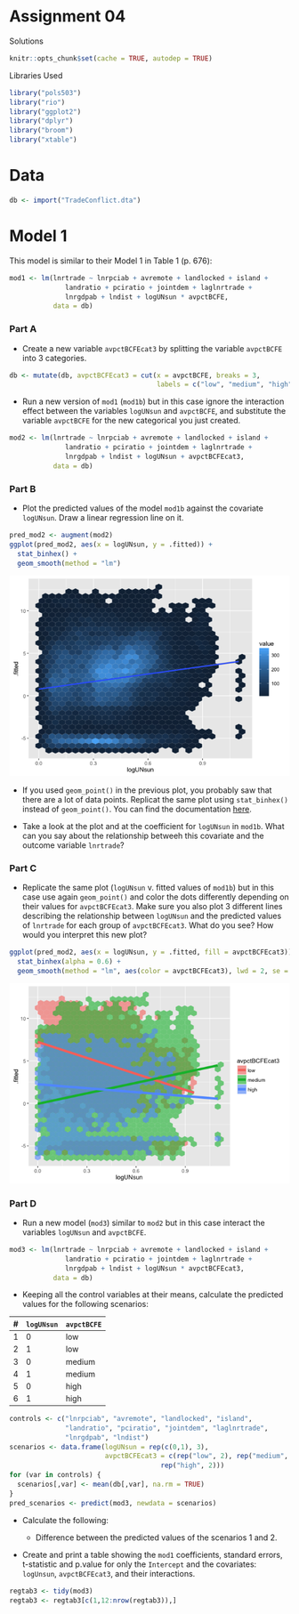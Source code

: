 # Assignment 04
Solutions  


```r
knitr::opts_chunk$set(cache = TRUE, autodep = TRUE)
```

Libraries Used

```r
library("pols503")
library("rio")
library("ggplot2")
library("dplyr")
library("broom")
library("xtable")
```

# Data


```r
db <- import("TradeConflict.dta")
```

# Model 1

This model is similar to their Model 1 in Table 1 (p. 676):

```r
mod1 <- lm(lnrtrade ~ lnrpciab + avremote + landlocked + island + 
              landratio + pciratio + jointdem + laglnrtrade +
              lnrgdpab + lndist + logUNsun * avpctBCFE, 
           data = db)
```

### Part A

- Create a new variable `avpctBCFEcat3` by splitting the variable `avpctBCFE` into 3 categories. 


```r
db <- mutate(db, avpctBCFEcat3 = cut(x = avpctBCFE, breaks = 3, 
                                     labels = c("low", "medium", "high")))
```

- Run a new version of `mod1` (`mod1b`) but in this case ignore the interaction effect between the variables `logUNsun` and `avpctBCFE`, and substitute the variable `avpctBCFE` for the new categorical you just created.


```r
mod2 <- lm(lnrtrade ~ lnrpciab + avremote + landlocked + island + 
              landratio + pciratio + jointdem + laglnrtrade +
              lnrgdpab + lndist + logUNsun + avpctBCFEcat3, 
           data = db)
```

### Part B

- Plot the predicted values of the model `mod1b` against the covariate `logUNsun`. Draw a linear regression line on it.

```r
pred_mod2 <- augment(mod2)
ggplot(pred_mod2, aes(x = logUNsun, y = .fitted)) + 
  stat_binhex() +
  geom_smooth(method = "lm")
```

![](solution_files/figure-html/unnamed-chunk-7-1.png)

- If you used `geom_point()` in the previous plot, you probably saw that there are a lot of data points. Replicat the same plot using `stat_binhex()` instead of `geom_point()`. You can find the documentation [here](http://docs.ggplot2.org/0.9.3/stat_binhex.html).

- Take a look at the plot and at the coefficient for `logUNsun` in `mod1b`. What can you say about the relationship betweeh this covariate and the outcome variable `lnrtrade`?

### Part C

- Replicate the same plot (`logUNsun` v. fitted values of `mod1b`) but in this case use again `geom_point()` and color the dots differently depending on their values for `avpctBCFEcat3`. Make sure you also plot 3 different lines describing the relationship between `logUNsun` and the predicted values of `lnrtrade` for each group of `avpctBCFEcat3`. What do you see? How would you interpret this new plot?


```r
ggplot(pred_mod2, aes(x = logUNsun, y = .fitted, fill = avpctBCFEcat3)) + 
  stat_binhex(alpha = 0.6) +
  geom_smooth(method = "lm", aes(color = avpctBCFEcat3), lwd = 2, se = FALSE)
```

![](solution_files/figure-html/unnamed-chunk-8-1.png)

### Part D

- Run a new model (`mod3`) similar to `mod2` but in this case interact the variables `logUNsun` and `avpctBCFE`.


```r
mod3 <- lm(lnrtrade ~ lnrpciab + avremote + landlocked + island + 
              landratio + pciratio + jointdem + laglnrtrade +
              lnrgdpab + lndist + logUNsun * avpctBCFEcat3, 
           data = db)
```

- Keeping all the control variables at their means, calculate the predicted values for the following scenarios:

| # | `logUNsun`     |     `avpctBCFE` |
|:----|:---------|:-------|
| 1 | 0     | low |
| 2 | 1     | low |
| 3 | 0     | medium |
| 4 | 1     | medium |
| 5 | 0     | high |
| 6 | 1     | high |



```r
controls <- c("lnrpciab", "avremote", "landlocked", "island", 
              "landratio", "pciratio", "jointdem", "laglnrtrade",
              "lnrgdpab", "lndist")
scenarios <- data.frame(logUNsun = rep(c(0,1), 3),
                        avpctBCFEcat3 = c(rep("low", 2), rep("medium", 2),
                                      rep("high", 2)))
for (var in controls) {
  scenarios[,var] <- mean(db[,var], na.rm = TRUE)
}
pred_scenarios <- predict(mod3, newdata = scenarios)
```

- Calculate the following:

    - Difference between the predicted values of the scenarios 1 and 2.


- Create and print a table showing the `mod1` coefficients, standard errors, t-statistic and p.value for only the `Intercept` and the covariates: `logUnsun`, `avpctBCFEcat3`, and their interactions. 


```r
regtab3 <- tidy(mod3)
regtab3 <- regtab3[c(1,12:nrow(regtab3)),]
```

